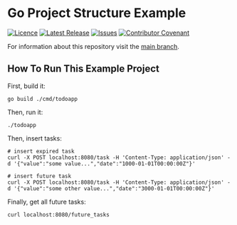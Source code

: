 # Go Project Structure Example

[![Licence](https://img.shields.io/github/license/perimeterx/go-project-structure)](LICENSE)
[![Latest Release](https://img.shields.io/github/v/release/perimeterx/go-project-structure)](https://github.com/perimeterx/go-project-structure/releases)
[![Issues](https://img.shields.io/github/issues/perimeterx/go-project-structure?logo=github)](https://github.com/perimeterx/go-project-structure/issues)
[![Contributor Covenant](https://img.shields.io/badge/Contributor%20Covenant-2.1-4baaaa.svg)](CODE_OF_CONDUCT.md)

For information about this repository visit the [main branch](https://github.com/PerimeterX/go-project-structure).

## How To Run This Example Project

First, build it:
```shell
go build ./cmd/todoapp
```
Then, run it:
```shell
./todoapp
```
Then, insert tasks:
```shell
# insert expired task
curl -X POST localhost:8080/task -H 'Content-Type: application/json' -d '{"value":"some value...","date":"1000-01-01T00:00:00Z"}'

# insert future task
curl -X POST localhost:8080/task -H 'Content-Type: application/json' -d '{"value":"some other value...","date":"3000-01-01T00:00:00Z"}'
```
Finally, get all future tasks:
```shell
curl localhost:8080/future_tasks
```
